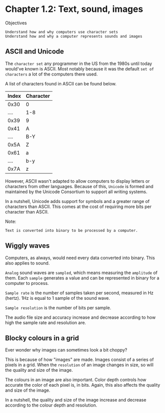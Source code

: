 # Chapter 1.2: Text, sound, images

Objectives

```
Understand how and why computers use character sets
Understand how and why a computer represents sounds and images
```

## ASCII and Unicode

The ``character set`` any programmer in the US from the 1980s until today would've known is ASCII. Most notably because it was the default ``set of characters`` a lot of the computers there used.

A list of characters found in ASCII can be found below.

| Index | Character |
|-------|-----------|
| 0x30  | 0         |
| ....  | 1-8       |
| 0x39  | 9         |
| 0x41  | A         |
| ....  | B-Y       |
| 0x5A  | Z         |
| 0x61  | a         |
| ....  | b-y       |
| 0x7A  | z         |

However, ASCII wasn't adapted to allow computers to display letters or characters from other languages. Because of this, ``Unicode`` is formed and maintained by the Unicode Consortium to support all writing systems.

In a nutshell, Unicode adds support for symbols and a greater range of characters than ASCII. This comes at the cost of requiring more bits per character than ASCII.

Note:
```
Text is converted into binary to be processed by a computer.
```

## Wiggly waves

Computers, as always, would need every data converted into binary. This also applies to sound.

``Analog`` sound waves are ``sampled``, which means measuring the ``amplitude`` of them. Each ``sample`` generates a value and can be represented in binary for a computer to process.

``Sample rate`` is the number of samples taken per second, measured in Hz (hertz). 1Hz is equal to 1 sample of the sound wave.

``Sample resolution`` is the number of bits per sample.

The audio file size and accuracy increase and decrease according to how high the sample rate and resolution are.

## Blocky colours in a grid

Ever wonder why images can sometimes look a bit choppy?

This is because of how "images" are made. Images consist of a series of pixels in a grid. When the ``resolution`` of an image changes in size, so will the quality and size of the image.

The colours in an image are also important. Color depth controls how accurate the color of each pixel is, in bits. Again, this also affects the quality and size of the image.

In a nutshell, the quality and size of the image increase and decrease according to the colour depth and resolution.